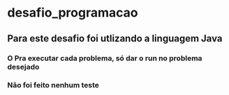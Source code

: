 # desafio_programacao
## Para este desafio foi utlizando a linguagem Java
### O Pra executar cada problema, só dar o run no problema desejado
### Não foi feito nenhum teste

